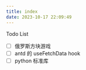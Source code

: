 ```yaml
---
title: index
date: 2023-10-17 22:09:49
---
```


Todo List

- [ ] 俄罗斯方块游戏
- [ ] antd 的 useFetchData hook
- [ ] python 标准库
